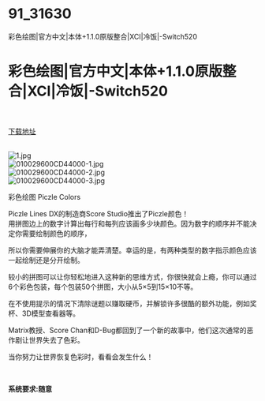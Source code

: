 # 91_31630
彩色绘图|官方中文|本体+1.1.0原版整合|XCI|冷饭|-Switch520
# 彩色绘图|官方中文|本体+1.1.0原版整合|XCI|冷饭|-Switch520
 <br/></br>
[下载地址](https://www.switch520.cc/article/31630 "下载地址")
<br/></br>

<p><img title="1.jpg" src="https://www.switch520.cc/muke_img/2022_05_22_205daed8ce11c.jpg" alt="1.jpg"><br>
<img title="010029600CD44000-1.jpg" src="https://www.switch520.cc/muke_img/2022_05_22_9de6cf7a506a2.jpg" alt="010029600CD44000-1.jpg"><br>
<img title="010029600CD44000-2.jpg" src="https://www.switch520.cc/muke_img/2022_05_22_9db90fc06583f.jpg" alt="010029600CD44000-2.jpg"><br>
<img title="010029600CD44000-3.jpg" src="https://www.switch520.cc/muke_img/2022_05_22_133eb96a31a89.jpg" alt="010029600CD44000-3.jpg"></p>
<p>彩色绘图 Piczle Colors</p>
<p>Piczle Lines DX的制造商Score Studio推出了Piczle颜色！<br>
用拼图边上的数字计算出每行和每列应该画多少块颜色。因为数字的顺序并不能决定你需要绘制颜色的顺序，</p>
<p>所以你需要伸展你的大脑才能弄清楚。幸运的是，有两种类型的数字指示颜色应该一起绘制还是分开绘制。</p>
<p>较小的拼图可以让你轻松地进入这种新的思维方式，你很快就会上瘾，你可以通过6个彩色包装，每个包装50个拼图，大小从5×5到15×10不等。</p>
<p>在不使用提示的情况下清除谜题以赚取硬币，并解锁许多很酷的额外功能，例如奖杯、3D模型查看器等。</p>
<p>Matrix教授、Score Chan和D-Bug都回到了一个新的故事中，他们这次通常的恶作剧让世界失去了色彩。</p>
<p>当你努力让世界恢复色彩时，看看会发生什么！</p>
<p>&nbsp;</p>
<p><strong>系统要求:随意</strong></p>



